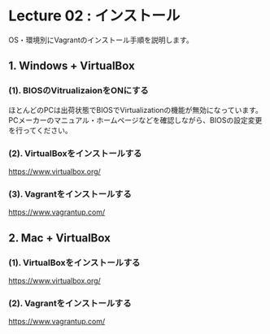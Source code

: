 # Lecture 02 : インストール

OS・環境別にVagrantのインストール手順を説明します。

## 1. Windows + VirtualBox

### (1). BIOSのVitrualizaionをONにする

ほとんどのPCは出荷状態でBIOSでVirtualizationの機能が無効になっています。  
PCメーカーのマニュアル・ホームページなどを確認しながら、BIOSの設定変更を行ってください。


### (2). VirtualBoxをインストールする

https://www.virtualbox.org/


### (3). Vagrantをインストールする

https://www.vagrantup.com/


## 2. Mac + VirtualBox

### (1). VirtualBoxをインストールする

https://www.virtualbox.org/

### (2). Vagrantをインストールする

https://www.vagrantup.com/

